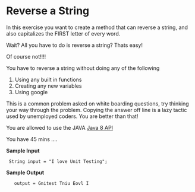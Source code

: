 # Reverse a String 

In this exercise you want to create a method that can reverse a string, and also capitalizes the FIRST letter of every word.

Wait? All you have to do is reverse a string? Thats easy!

Of course not!!!! 

You have to reverse a string without doing any of the following

1. Using any built in functions
2. Creating any new variables
3. Using google

This is a common problem asked on white boarding questions, try thinking your way through the problem.
Copying the answer off line is a lazy tactic used by unemployed coders. You are better than that!

You are allowed to use the JAVA [Java 8 API](https://docs.oracle.com/javase/8/docs/api/)

You have 45 mins .... 

**Sample Input**
```
 String input = "I love Unit Testing";
``` 

**Sample Output**
```$xslt
   output = Gnitest Tniu Eovl I
```

